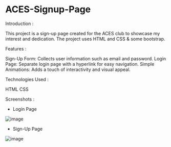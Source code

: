 # ACES-Signup-Page
Introduction :

This project is a sign-up page created for the ACES club to showcase my interest and dedication. The project uses HTML and CSS & some bootstrap.

Features :

Sign-Up Form: Collects user information such as email and password.
Login Page: Separate login page with a hyperlink for easy navigation.
Simple Animations: Adds a touch of interactivity and visual appeal.

Technologies Used :

HTML
CSS

Screenshots :

- Login Page

![image](https://github.com/user-attachments/assets/e0d3de25-e3c4-4f03-8bcd-af0480f9a531)




- Sign-Up Page

![image](https://github.com/user-attachments/assets/44e91cf0-968a-49e3-bea5-68fce5396939)
